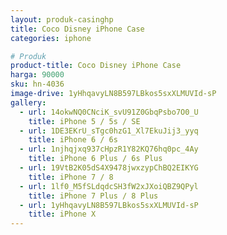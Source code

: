 ```yaml
---
layout: produk-casinghp
title: Coco Disney iPhone Case
categories: iphone

# Produk
product-title: Coco Disney iPhone Case
harga: 90000
sku: hn-4036
image-drive: 1yHhqavyLN8B597LBkos5sxXLMUVId-sP
gallery:
  - url: 14okwNQ0CNciK_svU91Z0GbqPsbo7O0_U
    title: iPhone 5 / 5s / SE
  - url: 1DE3EKrU_sTgc0hzG1_Xl7EkuJij3_yyq
    title: iPhone 6 / 6s
  - url: 1njhqjxq937cHpzR1Y82KQ76hq0pc_4Ay
    title: iPhone 6 Plus / 6s Plus
  - url: 19VtB2K05dS4X9478jwxzypChBQ2EIKYG
    title: iPhone 7 / 8
  - url: 1lf0_M5fSLdqdcSH3fW2xJXoiQBZ9QPyl
    title: iPhone 7 Plus / 8 Plus
  - url: 1yHhqavyLN8B597LBkos5sxXLMUVId-sP
    title: iPhone X
---
```

